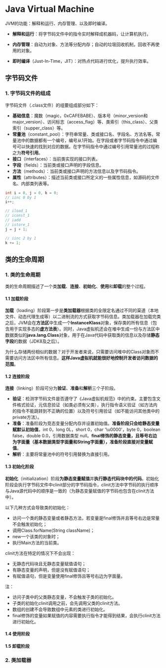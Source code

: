 # Java Virtual Machine

JVM的功能：解释和运行、内存管理、以及即时编译。

- **解释和运行**：将字节码文件中的指令实时解释成机器码，让计算机执行。

- **内存管理**：自动为对象、方法等分配内存；自动的垃圾回收机制，回收不再使用的对象。

- **即时编译**（Just-In-Time，JIT）：对热点代码进行优化，提升执行效率。



## 字节码文件

### 1. 字节码文件的组成

字节码文件（.class文件）的组要组成部分如下：

- **基础信息**：魔数（magic，0xCAFEBABE）、版本号（minor_version和major_version）、访问标志（access_flag）等、类索引（this_class）、父类索引（supper_class）等。
- **常量池**（constant_pool）：字符串常量、类或接口名、字段名、方法名等。常量池中的数据都有一个编号，编号从1开始。在字段或者字节码指令中通过编号可以快速的找到对应的数据。在字节码指令中通过编号引用常量池的过程称之为**符号引用**。
- **接口**（interfaces）：当前类实现的接口列表。
- **字段**（fields）：当前类或接口声明的字段信息。
- **方法**（methods）：当前类或接口声明的方法信息以及字节码指令。
- **属性**（attributes）：描述当前类或接口所定义的一些属性信息，如源码的文件名、内部类列表等。

```Java
int i = 0, j = 0, k = 0;
// iinc 0 by 1
i++;

// iload_1
// iconst_1
// iadd
// istore_1
j = j + 1;

// iinc 2 by 1
k += 1;
```



## 类的生命周期

### 1. 类的生命周期

类的生命周期描述了一个类**加载**、**连接**、**初始化**、**使用**和**卸载**的整个过程。

#### 1.1 加载阶段

**加载**（loading）阶段第一步是**类加载器**根据类的全限定名通过不同的渠道（本地文件、动态代理生成等）以二进制流的方式获取字节码信息。类加载器在加载完类之后，JVM会在**方法区**中生成一个**InstanceKlass**对象，保存类的所有信息（包含用于实现多态的**虚方法表**）。同时，Java虚拟机还会在堆中生成一份与方法区中数据类似的**java.lang.Class**对象，用于在Java代码中获取类的信息以及存储**静态字段**的数据（JDK8及之后）。

为什么存储两份相似的数据？对于开发者来说，只需要访问堆中的Class对象而不需要访问方法区中所有信息。**这样Java虚拟机就能很好地控制开发者访问数据的范围**。

#### 1.2 连接阶段

**连接**（linking）阶段可分为**验证**、**准备**和**解析**三个子阶段。

- **验证**：检测字节码文件是否遵守了《Java虚拟机规范》中的约束。主要包含文件格式验证，元信息验证（如类必须有父类），执行指令语义验证（如方法内的指令不能跳转到不正确的位置）以及符号引用验证（如不能访问其他类中的private方法）。
- **准备**：准备阶段为竞态变量分配内存并设置初始值。**准备阶段只会给静态变量赋默认初始值**，int 0，long 0L，short 0，char '\u0000'，byte 0，boolean false，double 0.0，引用数据类型 null。**final修饰的静态变量，且等号右边为字面量（基本数据类型字面量和String字面量），准备阶段直接对变量赋值**。
- **解析**：主要将常量池中的符号引用替换为直接引用。

#### 1.3 初始化阶段

**初始化**（initialization）阶段**为静态变量赋值**并**执行静态代码块中的代码**。初始化阶段会执行字节码文件中clinit部分的字节码指令，clinit方法中字节码的执行顺序与Java源代码中的顺序是一致的（为静态变量赋值的字节码也包含在clinit方法中）。

以下几种方式会导致类的初始化：

- 访问一个类的静态变量或者静态方法，若变量是final修饰并且等号右边是常量不会触发初始化；
- 调用Class.forName(String className)；
- new一个该类的对象时；
- 执行Main方法的当前类。

clinit方法在特定的情况下不会出现：

- 无静态代码块且无静态变量赋值语句；
- 有静态变量的声明，但是没有赋值语句；
- 有赋值语句，但是变量使用final修饰且等号右边为字面量。

注：

- 访问子类中的父类静态变量，不会触发子类的初始化。
- 子类的初始化clinit调用之前，会先调用父类的clinit方法。
- 数组的创建不会导致数组中元素的类进行初始化。
- final修饰的变量如果赋值的内容需要执行指令才能得到结果，会执行clinit方法进行初始化。

#### 1.4 使用阶段

#### 1.5 卸载阶段

### 2. 类加载器



